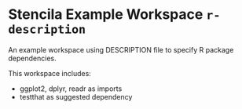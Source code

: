 # Stencila Example Workspace `r-description`

An example workspace using DESCRIPTION file to specify R package dependencies.

This workspace includes:

- ggplot2, dplyr, readr as imports
- testthat as suggested dependency
